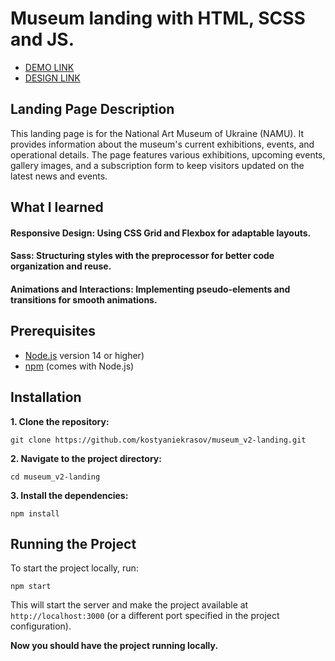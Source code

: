 # Museum landing with HTML, SCSS and JS.

- [DEMO LINK](https://kostyaniekrasov.github.io/museum-landing/)
- [DESIGN LINK](https://www.figma.com/design/cRBCqE06cDrY3s4jX7h3iY/%D0%9D%D0%90%D0%9C%D0%A3-(Edit))

## Landing Page Description
This landing page is for the National Art Museum of Ukraine (NAMU). 
It provides information about the museum's current exhibitions, events, and operational details. 
The page features various exhibitions, upcoming events, gallery images, and a subscription form to keep visitors updated on the latest news and events.

## What I learned
 #### Responsive Design: Using CSS Grid and Flexbox for adaptable layouts.
 #### Sass: Structuring styles with the preprocessor for better code organization and reuse.
 #### Animations and Interactions: Implementing pseudo-elements and transitions for smooth animations.

## Prerequisites

- [Node.js](https://nodejs.org/) version 14 or higher)
- [npm](https://www.npmjs.com/) (comes with Node.js)

## Installation

**1. Clone the repository:**
```
git clone https://github.com/kostyaniekrasov/museum_v2-landing.git
```

**2. Navigate to the project directory:**
```
cd museum_v2-landing
```
**3. Install the dependencies:**
```
npm install
```
## Running the Project

To start the project locally, run:
```
npm start
```

This will start the server and make the project available at `http://localhost:3000` (or a different port specified in the project configuration).

**Now you should have the project running locally.**

